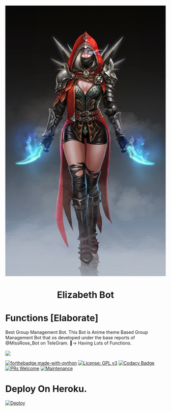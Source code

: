 <p align="center">
  <img src="queen/poster.jpg" alt="Elizabeth Logo">
</p>
<h1 align="center">
  <b>Elizabeth Bot</b>
</h1>

# Functions [Elaborate]
 Best Group Management Bot. This Bot is Anime theme Based Group Management Bot that os developed under the base reports of @MissRose_Bot on TeleGram. 
📝-> Having Lots of Functions.

<img src = https://i.pinimg.com/originals/25/d2/54/25d254df236c61306bceb86df5f671f1.gif width = 80 align = "center">

[![forthebadge made-with-python](http://ForTheBadge.com/images/badges/made-with-python.svg)](https://www.python.org/)
[![License: GPL v3](https://img.shields.io/badge/License-GPLv3-blue.svg)](https://www.gnu.org/licenses/gpl-3.0)
[![Codacy Badge](https://app.codacy.com/project/badge/Grade/8bfae649db3742a883e0ac1008755db3)](https://www.codacy.com/gh/userbotindo/UserIndoBot/dashboard?utm_source=github.com&amp;utm_medium=referral&amp;utm_content=userbotindo/UserIndoBot&amp;utm_campaign=Badge_Grade)
[![PRs Welcome](https://img.shields.io/badge/PRs-welcome-brightgreen.svg?style=flat-square)](https://github.com/PredatorHackerzZ/Elizabeth/pulls)
[![Maintenance](https://img.shields.io/badge/Maintained%3F-yes-green.svg)](https://github.com/PredatorHackerzZ/ELIZABETH/graphs/commit-activity)

# <b>Deploy On Heroku.</b>
[![Deploy](https://www.herokucdn.com/deploy/button.svg)](https://heroku.com/deploy?template=https://github.com/PredatorHackerzZ/ELIZABETH)


